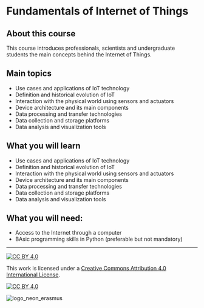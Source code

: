 # Fundamentals of Internet of Things
## About this course
This course introduces professionals, scientists and undergraduate students the main concepts behind the Internet of Things. 

## Main topics
* Use cases and applications of IoT technology
* Definition and historical evolution of IoT
* Interaction with the physical world using sensors and actuators
* Device architecture and its main components
* Data processing and transfer technologies
* Data collection and storage platforms
* Data analysis and visualization tools

## What you will learn
* Use cases and applications of IoT technology
* Definition and historical evolution of IoT
* Interaction with the physical world using sensors and actuators
* Device architecture and its main components
* Data processing and transfer technologies
* Data collection and storage platforms
* Data analysis and visualization tools

## What you will need:
* Access to the Internet through a computer
* BAsic programming skills in Python (preferable but not mandatory) 


***
[![CC BY 4.0][cc-by-shield]][cc-by]

This work is licensed under a
[Creative Commons Attribution 4.0 International License][cc-by].

[![CC BY 4.0][cc-by-image]][cc-by]

[cc-by]: http://creativecommons.org/licenses/by/4.0/
[cc-by-image]: https://i.creativecommons.org/l/by/4.0/88x31.png
[cc-by-shield]: https://img.shields.io/badge/License-CC%20BY%204.0-lightgrey.svg
![logo_neon_erasmus](https://user-images.githubusercontent.com/49734900/152565208-e9326ee5-a2a5-4096-bd2a-10ace4c855e6.png)

